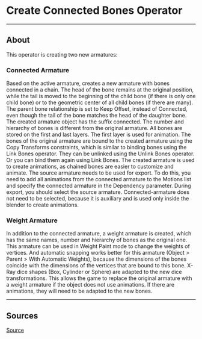 # Create Connected Bones Operator

___

## About

This operator is creating two new armatures:

### Connected Armature

Based on the active armature, creates a new armature with bones connected in a chain. The head of the bone remains at the original position, while the tail is moved to the beginning of the child bone (if there is only one child bone) or to the geometric center of all child bones (if there are many). The parent bone relationship is set to Keep Offset, instead of Connected, even though the tail of the bone matches the head of the daughter bone. The created armature object has the suffix connected. The number and hierarchy of bones is different from the original armature. All bones are stored on the first and last layers. The first layer is used for animation. The bones of the original armature are bound to the created armature using the Copy Transforms constraints, which is similar to binding bones using the Link Bones operator. They can be unlinked using the Unlink Bones operator. Or you can bind them again using Link Bones. The created armature is used to create animations, as chained bones are easier to customize and animate. The source armature needs to be used for export. To do this, you need to add all animations from the connected armature to the Motions list and specify the connected armature in the Dependency parameter. During export, you should select the source armature. Connected-armature does not need to be selected, because it is auxiliary and is used only inside the blender to create animations.

### Weight Armature

In addition to the connected armature, a weight armature is created, which has the same names, number and hierarchy of bones as the original one. This armature can be used in Weight Paint mode to change the weights of vertices. And automatic snapping works better for this armature (Object > Parent > With Automatic Weights), because the dimensions of the bones coincide with the dimensions of the vertices that are bound to this bone. X-Ray dice shapes (Box, Cylinder or Sphere) are adapted to the new dice transformations. This allows the game to replace the original armature with a weight armature if the object does not use animations. If there are animations, they will need to be adapted to the new bones.

___

## Sources

[Source](https://github.com/PavelBlend/blender-xray/wiki/Operator-Create-Connected-Bones)
